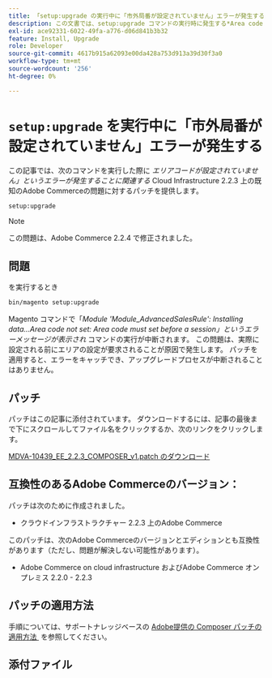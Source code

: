```yaml
---
title: 「setup:upgrade の実行中に「市外局番が設定されていません」エラーが発生する」
description: この文書では、setup:upgrade コマンドの実行時に発生する*Area code is not set* エラーに関連する、Adobe Commerce on cloud infrastructure 2.2.3 の既知の問題に対するパッチを提供します。
exl-id: ace92331-6022-49fa-a776-d06d841b3b32
feature: Install, Upgrade
role: Developer
source-git-commit: 4617b915a62093e00da428a753d913a39d30f3a0
workflow-type: tm+mt
source-wordcount: '256'
ht-degree: 0%

---
```


# `setup:upgrade` を実行中に「市外局番が設定されていません」エラーが発生する

この記事では、次のコマンドを実行した際に *エリアコードが設定されていません」というエラーが発生することに関連する* Cloud Infrastructure 2.2.3 上の既知のAdobe Commerceの問題に対するパッチを提供します。

```bash
setup:upgrade
```

>[!NOTE]
>
>この問題は、Adobe Commerce 2.2.4 で修正されました。

## 問題

を実行するとき

```bash
bin/magento setup:upgrade
```

Magento コマンドで「*Module &#39;Module\_AdvancedSalesRule&#39;: Installing data...Area code not set: Area code must set before a session」というエラーメッセージが表示され* コマンドの実行が中断されます。 この問題は、実際に設定される前にエリアの設定が要求されることが原因で発生します。 パッチを適用すると、エラーをキャッチでき、アップグレードプロセスが中断されることはありません。

## パッチ

パッチはこの記事に添付されています。 ダウンロードするには、記事の最後まで下にスクロールしてファイル名をクリックするか、次のリンクをクリックします。

[MDVA-10439\_EE\_2.2.3\_COMPOSER\_v1.patch のダウンロード](assets/MDVA-10439_EE_2.2.3_COMPOSER_v1.patch.zip)

## 互換性のあるAdobe Commerceのバージョン：

パッチは次のために作成されました。

* クラウドインフラストラクチャー 2.2.3 上のAdobe Commerce

このパッチは、次のAdobe Commerceのバージョンとエディションとも互換性があります（ただし、問題が解決しない可能性があります）。

* Adobe Commerce on cloud infrastructure およびAdobe Commerce オンプレミス 2.2.0 - 2.2.3

## パッチの適用方法

手順については、サポートナレッジベースの [Adobe提供の Composer パッチの適用方法 &#x200B;](/help/how-to/general/how-to-apply-a-composer-patch-provided-by-magento.md) を参照してください。

## 添付ファイル

